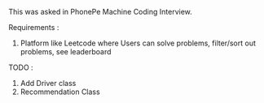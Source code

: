 This was asked in PhonePe Machine Coding Interview.

Requirements :
1. Platform like Leetcode where Users can solve problems, filter/sort out problems, see leaderboard


TODO :
1. Add Driver class
2. Recommendation Class
